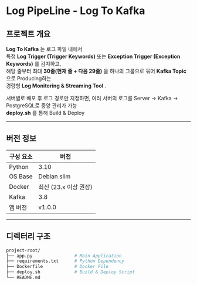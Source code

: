 # Log PipeLine - Log To Kafka

## 프로젝트 개요

**Log To Kafka** 는 로그 파일 내에서  
특정 **Log Trigger (Trigger Keywords)** 또는 **Exception Trigger (Exception Keywords)** 를 감지하고,  
해당 줄부터 최대 **30줄(현재 줄 + 다음 29줄)** 을 하나의 그룹으로 묶어 **Kafka Topic** 으로 Producing하는  
경량형 **Log Monitoring & Streaming Tool** .

서버별로 배포 후 로그 경로만 지정하면,
여러 서버의 로그를 Server → Kafka → PostgreSQL로 중앙 관리가 가능  
**deploy.sh** 를 통해 Build & Deploy

---

## 버전 정보

| 구성 요소 | 버전 |
|------------|-------|
| Python     | 3.10  |
| OS Base    | Debian slim |
| Docker     | 최신 (23.x 이상 권장) |
| Kafka      | 3.8 |
| 앱 버전    | v1.0.0 |

---

## 디렉터리 구조

```bash
project-root/
├── app.py                # Main Application 
├── requirements.txt      # Python Dependency
├── Dockerfile            # Docker File
├── deploy.sh             # Build & Deploy Script
└── README.md             
